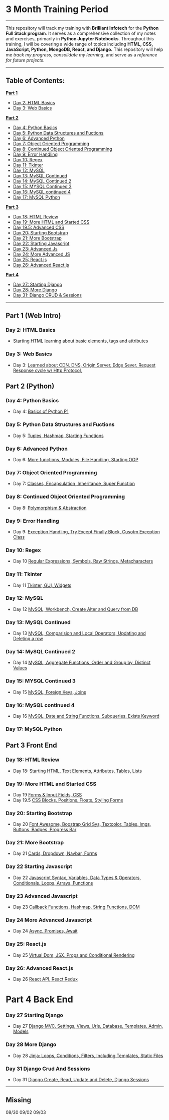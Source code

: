 # 3 Month Training Period
---

This repository will track my training with **Brilliant Infotech** for the **Python Full Stack program**. It serves as a comprehensive collection of my notes and exercises, primarily in **Python Jupyter Notebooks**. Throughout this training, I will be covering a wide range of topics including **HTML, CSS, JavaScript, Python, MongoDB, React, and Django.** This repository will help me *track my progress*, *consolidate my learning*, and serve as a *reference for future projects*.

---

## Table of Contents:

**[Part 1](#part-1-web-intro)** 
- [Day 2: HTML Basics](#day-2-html-basics)
- [Day 3: Web Basics](#day-3-web-basics)

**[Part 2](#part-2-python)**
- [Day 4: Python Basics](#day-4-python-basics)
- [Day 5: Python Data Structures and Fuctions](#day-5-python-data-structures-and-fuctions)
- [Day 6: Advanced Python](#day-6-advanced-python)
- [Day 7: Object Oriented Programming](#day-7-object-oriented-programming)
- [Day 8: Continued Object Oriented Programming](#day-8-continued-object-oriented-programming)
- [Day 9: Error Handling](#day-9-error-handling)
- [Day 10: Regex](#day-10-regex)
- [Day 11: Tkinter](#day-11-tkinter)
- [Day 12: MySQL](#day-12-mysql)
- [Day 13: MySQL Continued](#day-13-mysql-continued)
- [Day 14: MySQL Continued 2](#day-14-mysql-continued-2)
- [Day 15: MYSQL Continued 3](#day-15-mysql-continued-3)
- [Day 16: MySQL continued 4](#day-16-mysql-continued-4)
- [Day 17: MySQL Python](#day-17-mysql-python)

**[Part 3](#part-3-front-end)**
- [Day 18: HTML Review](#day-18-html-review)
- [Day 19: More HTML and Started CSS](#day-19-more-html-and-started-css)
- [Day 19.5: Advanced CSS](#day-19-more-html-and-started-css)
- [Day 20: Starting Bootstrap](#day-20-starting-bootstrap)
- [Day 21: More Bootstrap](#day-21-more-bootstrap)
- [Day 22: Starting Javascript](#day-22-starting-javascript)
- [Day 23: Advanced Js](#day-23-advanced-javascript)
- [Day 24: More Advanced JS](#day-24-more-advanced_javascript)
- [Day 25: React.js](#day-25-reactjs)
- [Day 26: Advanced React.js ](#day-26-advanced-reactjs)

**[Part 4](#part-4-back-end)**
- [Day 27: Starting Django](#day-27-starting-django)
- [Day 28: More Django](#day-28-more-django)
- [Day 31: Django CRUD & Sessions](#day-31-django-crud-and-sessions)


----

## Part 1 (Web Intro)

### Day 2: HTML Basics
- [Starting HTML learning about basic elements, tags and attributes](Notes/July%202024/07_22/class02_07_22.ipynb)

### Day 3: Web Basics
- Day 3: [Learned about CDN, DNS, Origin Server, Edge Sever, Request Response cycle w/ Http Protocol,](Notes/July%202024/07_23/class03_07_23.ipynb)

## Part 2 (Python)

### Day 4: Python Basics
- Day 4: [Basics of Python P1](Notes/July%202024/07_24/class04_07_24.ipynb)

### Day 5: Python Data Structures and Fuctions
- Day 5: [Tuples, Hashmap, Starting Functions](Notes/July%202024/07_25/class05_07_25.ipynb)

### Day 6: Advanced Python 
- Day 6: [More functions, Modules, File Handling, Starting OOP](Notes/July%202024/07_28/class06_07_28.ipynb)

### Day 7: Object Oriented Programming 
- Day 7: [Classes, Encapsulation, Inheritance, Super Function](Notes/July%202024/07_29/class07_07_29.ipynb)

### Day 8: Continued Object Oriented Programming
- Day 8: [Polymorphism & Abstraction](Notes/July%202024/07_30/class08_07_30.ipynb)

### Day 9: Error Handling
- Day 9: [Exception Handling, Try Except Finally Block, Cusotm Exception Class](Notes/July%202024/07_31/class09_07_31.ipynb)

### Day 10: Regex 
- Day 10 [Regular Expressions, Symbols, Raw Strings, Metacharacters](Notes/August%202024/08_01/class10_08_01.ipynb)

### Day 11: Tkinter
- Day 11 [Tkinter, GUI, Widgets](Notes/August%202024/08_04/class11_08_04.ipynb)

### Day 12: MySQL
- Day 12 [MySQL, Workbench, Create Alter and Query from DB](Notes/August%202024/08_05/class12_08_05.ipynb)

### Day 13: MySQL Continued
- Day 13 [MySQL, Comparision and Local Operators, Updating and Deleting a row](Notes/August%202024/08_06/class13_08_06.ipynb)

### Day 14: MySQL Continued 2
- Day 14 [MySQL, Aggregate Functions, Order and Group by, Distinct Values](Notes/August%202024/08_07/class14_08_07.ipynb)

### Day 15: MYSQL Continued 3
- Day 15 [MySQL, Foreign Keys, Joins](Notes/August%202024/08_08/class15_08_08.ipynb)

### Day 16: MySQL continued 4
- Day 16 [MySQL, Date and String Functions, Subqueries, Exists Keyword](Notes/August%202024/08_11/class16_08_11.ipynb)

### Day 17: MySQL Python

## Part 3 Front End

### Day 18: HTML Review
- Day 18: [Starting HTML, Text Elements, Attributes, Tables, Lists](Notes/August%202024/08_18/class18_08_18.ipynb)

### Day 19: More HTML and Started CSS
- Day 19 [Forms & Input Fields, CSS](Notes/August%202024/08_19/class19_08_19.ipynb)
- Day 19.5 [CSS Blocks, Positions, Floats, Styling Forms](Notes/August%202024/08_20/class19_05_08_20.ipynb)

### Day 20: Starting Bootstrap
- Day 20 [Font Awesome, Boostrap Grid Sys, Textcolor, Tables, Imgs, Buttons, Badges, Progress Bar](Notes/August%202024/08_21/class20_08_21.ipynb)

### Day 21: More Bootstrap
- Day 21 [Cards, Dropdown, Navbar, Forms](Notes/August%202024/08_22/class21_08_22.ipynb)

### Day 22 Starting Javascript
- Day 22 [Javascript Syntax, Variables, Data Types & Operators, Conditionals, Loops, Arrays, Functions](Notes/August%202024/08_25/class22_08_25.ipynb)

### Day 23 Advanced Javascript
- Day 23 [Callback Functions, Hashmap, String Functions, DOM](Notes/August%202024/08_26/class23_08_26.ipynb)


### Day 24 More Advanced Javascript
- Day 24 [Async, Promises, Await](Notes/August%202024/08_27/class24_08_26.ipynb)

### Day 25: React.js
- Day 25 [Virtual Dom, JSX, Props and Conditional Rendering](Notes/August%202024/08_28/class25_08_28.ipynb)

### Day 26: Advanced React.js
- Day 26 [React API, React Redux](Notes/September%202024/09_03/class26_09_03.ipynb)


# Part 4 Back End

### Day 27 Starting Django
- Day 27 [Django MVC, Settings, Views, Urls, Database, Templates, Admin, Models](Notes/September%202024/09_04/class27_09_04.ipynb)

### Day 28 More Django
- Day 28 [Jinja: Loops, Conditions, Filters, Including Templates, Static Files](Notes/September%202024/09_05/class28_09_05.ipynb)

### Day 31 Django Crud And Sessions
- Day 31 [Django Create, Read, Update and Delete, Django Sessions](Notes/September%202024/09_11/class31_09_11.ipynb)

---

## Missing

08/30
09/02
09/03
